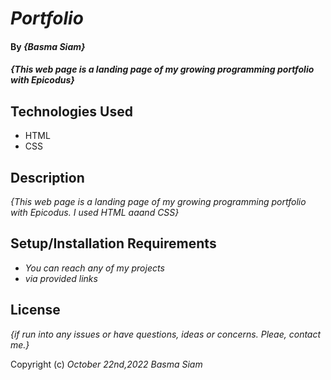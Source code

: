 # _Portfolio_

#### By _**{Basma Siam}**_

#### _{This web page is a landing page of my growing programming portfolio with Epicodus}_

## Technologies Used

* HTML
* CSS

## Description

_{This web page is a landing page of my growing programming portfolio with Epicodus. I used HTML aaand CSS}_

## Setup/Installation Requirements

* _You can reach any of my projects_
* _via provided links_

## License

_{if run into any issues or have questions, ideas or concerns.  Pleae, contact me.}_

Copyright (c) _October 22nd,2022_ _Basma Siam_
